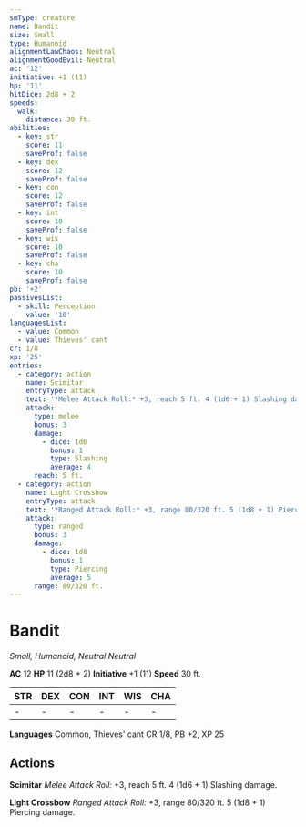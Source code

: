 ```yaml
---
smType: creature
name: Bandit
size: Small
type: Humanoid
alignmentLawChaos: Neutral
alignmentGoodEvil: Neutral
ac: '12'
initiative: +1 (11)
hp: '11'
hitDice: 2d8 + 2
speeds:
  walk:
    distance: 30 ft.
abilities:
  - key: str
    score: 11
    saveProf: false
  - key: dex
    score: 12
    saveProf: false
  - key: con
    score: 12
    saveProf: false
  - key: int
    score: 10
    saveProf: false
  - key: wis
    score: 10
    saveProf: false
  - key: cha
    score: 10
    saveProf: false
pb: '+2'
passivesList:
  - skill: Perception
    value: '10'
languagesList:
  - value: Common
  - value: Thieves' cant
cr: 1/8
xp: '25'
entries:
  - category: action
    name: Scimitar
    entryType: attack
    text: '*Melee Attack Roll:* +3, reach 5 ft. 4 (1d6 + 1) Slashing damage.'
    attack:
      type: melee
      bonus: 3
      damage:
        - dice: 1d6
          bonus: 1
          type: Slashing
          average: 4
      reach: 5 ft.
  - category: action
    name: Light Crossbow
    entryType: attack
    text: '*Ranged Attack Roll:* +3, range 80/320 ft. 5 (1d8 + 1) Piercing damage.'
    attack:
      type: ranged
      bonus: 3
      damage:
        - dice: 1d8
          bonus: 1
          type: Piercing
          average: 5
      range: 80/320 ft.
---
```


# Bandit
*Small, Humanoid, Neutral Neutral*

**AC** 12
**HP** 11 (2d8 + 2)
**Initiative** +1 (11)
**Speed** 30 ft.

| STR | DEX | CON | INT | WIS | CHA |
| --- | --- | --- | --- | --- | --- |
| - | - | - | - | - | - |

**Languages** Common, Thieves' cant
CR 1/8, PB +2, XP 25

## Actions

**Scimitar**
*Melee Attack Roll:* +3, reach 5 ft. 4 (1d6 + 1) Slashing damage.

**Light Crossbow**
*Ranged Attack Roll:* +3, range 80/320 ft. 5 (1d8 + 1) Piercing damage.
